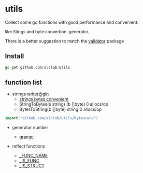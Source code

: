 # utils
Collect some go functions with good performance and convenient.

like Stings and byte convertion. generator.

There is a better suggestion to match the [validator](https://github.com/go-playground/validator) package

## Install

```go
go get github.com/slclub/utils
```

## function list

- strings  [writer@gin](https://github.com/gin-gonic/gin/tree/master/internal/bytesconv)
  - [strings bytes convenient](https://github.com/slclub/utils/blob/master/bytesconv/bytesconv.go) 
  - StringToBytes(s string) (b []byte)   0 allocs/op
  - BytesToString(b []byte) string       0 allocs/op
```go 
import("github.com/slclub/utils/bytesconv") 
```  

- generator number
  - [grange](https://github.com/slclub/utils/blob/master/grange.go)

- reflect functions
  - [_FUNC_NAME](https://github.com/slclub/utils/blob/master/reflect.go)
  - [_IS_FUNC](https://github.com/slclub/utils/blob/master/reflect.go)
  - [_IS_STRUCT](https://github.com/slclub/utils/blob/master/reflect.go)
